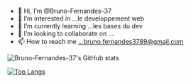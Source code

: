 - 👋 Hi, I’m @Bruno-Fernandes-37
- 👀 I’m interested in ...le developpement web
- 🌱 I’m currently learning ...les bases du dev
- 💞️ I’m looking to collaborate on ...
- 📫 How to reach me ...bruno.fernandes3789@gmail.com

<!---
Bruno-Fernandes-37/Bruno-Fernandes-37 is a ✨ special ✨ repository because its `README.md` (this file) appears on your GitHub profile.
You can click the Preview link to take a look at your changes.
--->
![Bruno-Fernandes-37's GitHub stats](https://github-readme-stats.vercel.app/api?username=Bruno-Fernandes-37&theme=dark&show_icons=true)

[![Top Langs](https://github-readme-stats.vercel.app/api/top-langs/?username=Bruno-Fernandes-37&langs_count=5&theme=dark)](https://github.com/Bruno-Fernandes-37/github-readme-stats)
